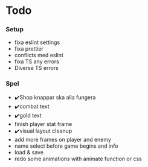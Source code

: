 # Todo

### Setup

- fixa eslint settings
- fixa prettier
- conflicts med eslint
- fixa TS any errors
- Diverse TS errors

### Spel

- ✔️Shop knappar ska alla fungera
- ✔️combat text
- ✔️gold text
- finish player stat frame
- ✔️visual layout cleanup
- add more frames on player and enemy
- name select before game begins and info
- load & save
- redo some animations with animate function or css
